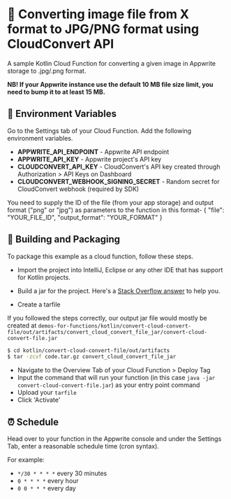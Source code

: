 # 📧 Converting image file from X format to JPG/PNG format using CloudConvert API

A sample Kotlin Cloud Function for converting a given image in Appwrite storage to .jpg/.png format.

**NB! If your Appwrite instance use the default 10 MB file size limit, you need to bump it to at least 15 MB.**

## 📝 Environment Variables

Go to the Settings tab of your Cloud Function. Add the following environment variables.

- **APPWRITE_API_ENDPOINT** - Appwrite API endpoint
- **APPWRITE_API_KEY** - Appwrite project's API key
- **CLOUDCONVERT_API_KEY** - CloudConvert's API key created through Authorization > API Keys on Dashboard
- **CLOUDCONVERT_WEBHOOK_SIGNING_SECRET** - Random secret for CloudConvert webhook (required by SDK)

You need to supply the ID of the file (from your app storage) and output format ("png" or "jpg") as parameters to the function in this format- { "file": "YOUR_FILE_ID", "output_format": "YOUR_FORMAT" }

## 🚀 Building and Packaging

To package this example as a cloud function, follow these steps.

* Import the project into IntelliJ, Eclipse or any other IDE that has support for Kotlin projects.

* Build a jar for the project. Here's a [Stack Overflow answer](https://stackoverflow.com/questions/1082580/how-to-build-jars-from-intellij-properly) to help you.

* Create a tarfile

If you followed the steps correctly, our output jar file would mostly be created at `demos-for-functions/kotlin/convert-cloud-convert-file/out/artifacts/convert_cloud_convert_file_jar/convert-cloud-convert-file.jar`

```bash
$ cd kotlin/convert-cloud-convert-file/out/artifacts
$ tar -zcvf code.tar.gz convert_cloud_convert_file_jar
```

* Navigate to the Overview Tab of your Cloud Function > Deploy Tag
* Input the command that will run your function (in this case `java -jar convert-cloud-convert-file.jar`) as your entry point command
* Upload your `tarfile`
* Click 'Activate'

## ⏰ Schedule

Head over to your function in the Appwrite console and under the Settings Tab, enter a reasonable schedule time (cron syntax).

For example:

- `*/30 * * * *` every 30 minutes
- `0 * * * *` every hour
- `0 0 * * *` every day
